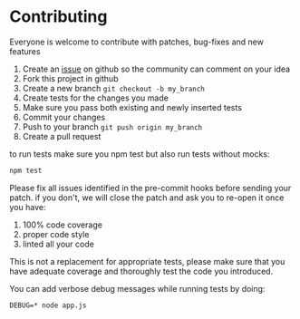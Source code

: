 # Contributing

Everyone is welcome to contribute with patches, bug-fixes and new features

1. Create an [issue][1] on github so the community can comment on your idea
2. Fork this project in github
3. Create a new branch `git checkout -b my_branch`
4. Create tests for the changes you made
5. Make sure you pass both existing and newly inserted tests
6. Commit your changes
7. Push to your branch `git push origin my_branch`
8. Create a pull request

to run tests make sure you npm test but also run tests without mocks:

``` sh
npm test
```

Please fix all issues identified in the pre-commit hooks before sending your patch. if you don't, we will close the patch and ask you to re-open it once you have:

1. 100% code coverage
2. proper code style
3. linted all your code

This is not a replacement for appropriate tests, please make sure that you have adequate coverage and thoroughly test the code you introduced.

You can add verbose debug messages while running tests by doing:

```
DEBUG=* node app.js
```

[1]: http://github.com/jden/nali/issues
